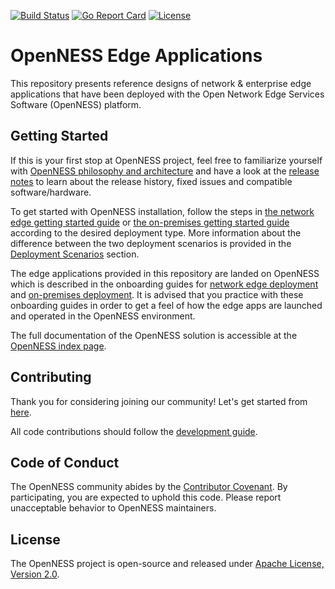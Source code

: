 [![Build Status](https://travis-ci.com/smart-edge-open/edgeapps.svg?branch=master)](https://travis-ci.com/smart-edge-open/edgeapps)
[![Go Report Card](https://goreportcard.com/badge/github.com/smart-edge-open/edgeapps)](https://goreportcard.com/report/github.com/smart-edge-open/edgeapps)
[![License](https://img.shields.io/badge/License-Apache%202.0-blue.svg)](LICENSE)

# OpenNESS Edge Applications
This repository presents reference designs of network & enterprise edge applications that have been deployed with the Open Network Edge Services Software (OpenNESS) platform.

## Getting Started

If this is your first stop at OpenNESS project, feel free to familiarize yourself with [OpenNESS philosophy and architecture](https://github.com/smart-edge-open/specs/blob/master/doc/architecture.md) and have a look at the [release notes](https://github.com/smart-edge-open/specs/blob/master/openness_releasenotes.md) to learn about the release history, fixed issues and compatible software/hardware.

To get started with OpenNESS installation, follow the steps in [the network edge getting started guide](https://github.com/smart-edge-open/specs/blob/master/doc/getting-started/network-edge/controller-edge-node-setup.md) or [the on-premises getting started guide](https://github.com/smart-edge-open/specs/blob/master/doc/getting-started/on-premises/controller-edge-node-setup.md) according to the desired deployment type. More information about the difference between the two deployment scenarios is provided in the [Deployment Scenarios](https://github.com/smart-edge-open/specs/blob/master/doc/architecture.md#deployment-scenarios) section.

The edge applications provided in this repository are landed on OpenNESS which is described in the onboarding guides for [network edge deployment](https://github.com/smart-edge-open/specs/blob/master/doc/applications-onboard/network-edge-applications-onboarding.md) and [on-premises deployment](https://github.com/smart-edge-open/specs/blob/master/doc/applications-onboard/on-premises-applications-onboarding.md). It is advised that you practice with these onboarding guides in order to get a feel of how the edge apps are launched and operated in the OpenNESS environment.

The full documentation of the OpenNESS solution is accessible at the [OpenNESS index page](https://github.com/smart-edge-open/specs/blob/master/README.md).


## Contributing
Thank you for considering joining our community! Let's get started from [here](CONTRIBUTING.md).

All code contributions should follow the [development guide](DEVELOPING.md).

## Code of Conduct
The OpenNESS community abides by the [Contributor Covenant](CODE_OF_CONDUCT.md). By participating, you are expected to uphold this code. Please report unacceptable behavior to OpenNESS maintainers.

## License
The OpenNESS project is open-source and released under [Apache License, Version 2.0](LICENSE).


